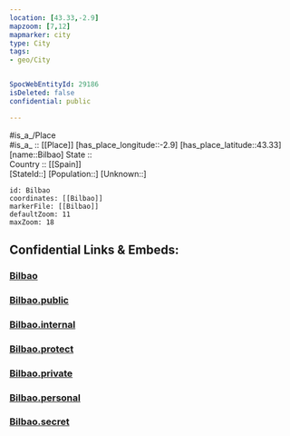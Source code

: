 ```yaml
---
location: [43.33,-2.9] 
mapzoom: [7,12] 
mapmarker: city 
type: City
tags:
- geo/City


SpocWebEntityId: 29186
isDeleted: false
confidential: public

---
```

#is_a_/Place  
#is_a_ :: [[Place]] 
[has_place_longitude::-2.9] 
[has_place_latitude::43.33] 
[name::Bilbao] 
State ::  
Country :: [[Spain]]  
[StateId::] 
[Population::] 
[Unknown::] 


```leaflet
id: Bilbao
coordinates: [[Bilbao]] 
markerFile: [[Bilbao]] 
defaultZoom: 11 
maxZoom: 18
```


## Confidential Links & Embeds: 

### [Bilbao](/_Standards/Earth/Continent/Europe/Europe~South/Spain/Provinces~Spain/Basque_Country/counties~País_Vasco/Bizkaia/cities~Vizcaya/Bilbao.md) 

### [Bilbao.public](/_public/Earth/Continent/Europe/Europe~South/Spain/Provinces~Spain/Basque_Country/counties~País_Vasco/Bizkaia/cities~Vizcaya/Bilbao.public.md) 

### [Bilbao.internal](/_internal/Earth/Continent/Europe/Europe~South/Spain/Provinces~Spain/Basque_Country/counties~País_Vasco/Bizkaia/cities~Vizcaya/Bilbao.internal.md) 

### [Bilbao.protect](/_protect/Earth/Continent/Europe/Europe~South/Spain/Provinces~Spain/Basque_Country/counties~País_Vasco/Bizkaia/cities~Vizcaya/Bilbao.protect.md) 

### [Bilbao.private](/_private/Earth/Continent/Europe/Europe~South/Spain/Provinces~Spain/Basque_Country/counties~País_Vasco/Bizkaia/cities~Vizcaya/Bilbao.private.md) 

### [Bilbao.personal](/_personal/Earth/Continent/Europe/Europe~South/Spain/Provinces~Spain/Basque_Country/counties~País_Vasco/Bizkaia/cities~Vizcaya/Bilbao.personal.md) 

### [Bilbao.secret](/_secret/Earth/Continent/Europe/Europe~South/Spain/Provinces~Spain/Basque_Country/counties~País_Vasco/Bizkaia/cities~Vizcaya/Bilbao.secret.md)

